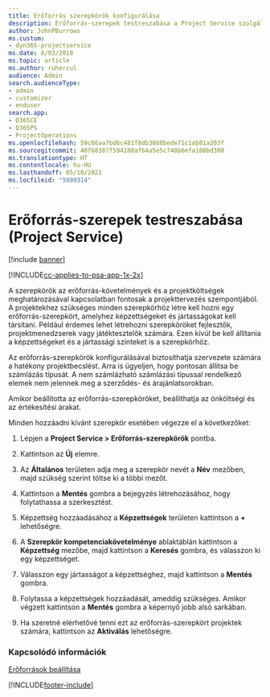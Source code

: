 ```yaml
---
title: Erőforrás szerepkörök konfigurálása
description: Erőforrás-szerepek testreszabása a Project Service szolgáltatásban
author: JohnPBurrows
ms.custom:
- dyn365-projectservice
ms.date: 8/03/2018
ms.topic: article
ms.author: ruhercul
audience: Admin
search.audienceType:
- admin
- customizer
- enduser
search.app:
- D365CE
- D365PS
- ProjectOperations
ms.openlocfilehash: 59c66aa7bd6c481f8db3088bede71c1ab81a203f
ms.sourcegitcommit: 40f68387f594180af64a5e5c748b6efa188bd300
ms.translationtype: HT
ms.contentlocale: hu-HU
ms.lasthandoff: 05/10/2021
ms.locfileid: "5999314"
---
```

# <a name="configure-resource-roles-project-service"></a>Erőforrás-szerepek testreszabása (Project Service)

[!include [banner](../includes/psa-now-project-operations.md)]

[!INCLUDE[cc-applies-to-psa-app-1x-2x](../includes/cc-applies-to-psa-app-1x-2x.md)]

A szerepkörök az erőforrás-követelmények és a projektköltségek meghatározásával kapcsolatban fontosak a projekttervezés szempontjából. A projektekhez szükséges minden szerepkörhöz létre kell hozni egy erőforrás-szerepkört, amelyhez képzettségeket és jártasságokat kell társítani. Például érdemes lehet létrehozni szerepköröket fejlesztők, projektmenedzserek vagy játéktesztelők számára. Ezen kívül be kell állítania a képzettségeket és a jártassági szinteket is a szerepkörhöz.  
  
 Az erőforrás-szerepkörök konfigurálásával biztosíthatja szervezete számára a hatékony projektbecslést.  Arra is ügyeljen, hogy pontosan állítsa be számlázás típusát. A nem számlázható számlázási típussal rendelkező elemek nem jelennek meg a szerződés- és árajánlatsorokban.  
  
 Amikor beállította az erőforrás-szerepköröket, beállíthatja az önköltségi és az értékesítési árakat.  
  
 Minden hozzáadni kívánt szerepkör esetében végezze el a következőket:  
  
1.  Lépjen a **Project Service > Erőforrás-szerepkörök** pontba.  
  
2.  Kattintson az **Új** elemre.  
  
3.  Az **Általános** területen adja meg a szerepkör nevét a **Név** mezőben, majd szükség szerint töltse ki a többi mezőt.  
  
4.  Kattintson a **Mentés** gombra a bejegyzés létrehozásához, hogy folytathassa a szerkesztést.  
  
5.  Képzettség hozzáadásához a **Képzettségek** területen kattintson a **+** lehetőségre.  
  
6.  A **Szerepkör kompetenciakövetelménye** ablaktáblán kattintson a **Képzettség** mezőbe, majd kattintson a **Keresés** gombra, és válasszon ki egy képzettséget.  
  
7.  Válasszon egy jártasságot a képzettséghez, majd kattintson a **Mentés** gombra.  
  
8.  Folytassa a képzettségek hozzáadását, ameddig szükséges. Amikor végzett kattintson a **Mentés** gombra a képernyő jobb alsó sarkában.  
  
9. Ha szeretné elérhetővé tenni ezt az erőforrás-szerepkört projektek számára, kattintson az **Aktiválás** lehetőségre.  
  
### <a name="see-also"></a>Kapcsolódó információk  
 [Erőforrások beállítása](../psa/set-up-resources.md)


[!INCLUDE[footer-include](../includes/footer-banner.md)]